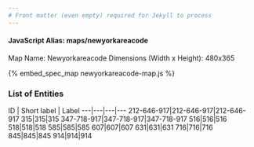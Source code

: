 ```yaml
---
# Front matter (even empty) required for Jekyll to process
---
```


#### JavaScript Alias: maps/newyorkareacode

Map Name: Newyorkareacode
Dimensions (Width x Height): 480x365



{% embed_spec_map newyorkareacode-map.js %}

### List of Entities

ID | Short label | Label
---|---|---|---
212-646-917|212-646-917|212-646-917
315|315|315
347-718-917|347-718-917|347-718-917
516|516|516
518|518|518
585|585|585
607|607|607
631|631|631
716|716|716
845|845|845
914|914|914


